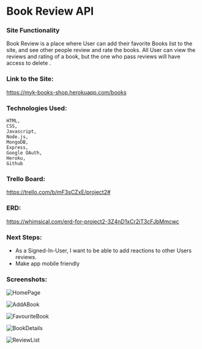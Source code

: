 # Book Review API

### Site Functionality
Book Review is a place where User can add their favorite Books list to the site, and see other people review and rate the books. All User can view the reviews and rating of a book, but the one who pass reviews will have access to delete . 


### Link to the Site:
https://myk-books-shop.herokuapp.com/books

### Technologies Used:
    HTML,
    CSS,
    Javascript,
    Node.js,
    MongoDB, 
    Express, 
    Google OAuth, 
    Heroku, 
    Github

### Trello Board:
https://trello.com/b/mF3sCZxE/project2#

### ERD:
https://whimsical.com/erd-for-project2-3Z4nD1xCr2jT3cFJbMmcwc

### Next Steps:
<ul>
    <li>As a Signed-In-User, I want to be able to add  reactions to other Users reviews.</li>
    <li> Make app mobile friendly</li>
    
</ul>


### Screenshots:
![HomePage](https://i.imgur.com/RRNzWPt.png)

![AddABook](https://i.imgur.com/15yqt4s.png)

![FavouriteBook](https://i.imgur.com/4T9Tf57.png)

![BookDetails](https://i.imgur.com/XCzw7dU.png)

![ReviewList](https://i.imgur.com/3SAFNzf.png)

